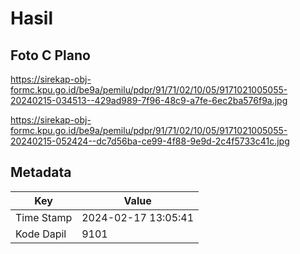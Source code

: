 # Hasil

## Foto C Plano

https://sirekap-obj-formc.kpu.go.id/be9a/pemilu/pdpr/91/71/02/10/05/9171021005055-20240215-034513--429ad989-7f96-48c9-a7fe-6ec2ba576f9a.jpg

https://sirekap-obj-formc.kpu.go.id/be9a/pemilu/pdpr/91/71/02/10/05/9171021005055-20240215-052424--dc7d56ba-ce99-4f88-9e9d-2c4f5733c41c.jpg


## Metadata

| Key        | Value               |
| ---------- | ------------------- |
| Time Stamp | 2024-02-17 13:05:41 |
| Kode Dapil | 9101                |



